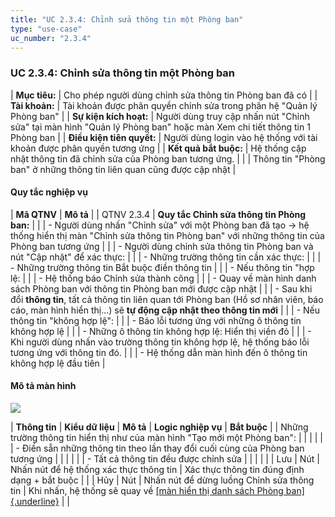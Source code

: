 ```yaml
---
title: "UC 2.3.4: Chỉnh sửa thông tin một Phòng ban"
type: "use-case"
uc_number: "2.3.4"
---
```


### UC 2.3.4: Chỉnh sửa thông tin một Phòng ban

| **Mục tiêu:** | Cho phép người dùng chỉnh sửa thông tin Phòng ban đã có |
| **Tài khoản:** | Tài khoản được phân quyền chỉnh sửa trong phân hệ "Quản lý Phòng ban" |
| **Sự kiện kích hoạt:** | Người dùng truy cập nhấn nút "Chỉnh sửa" tại màn hình "Quản lý Phòng ban" hoặc màn Xem chi tiết thông tin 1 Phòng ban |
| **Điều kiện tiên quyết:** | Người dùng login vào hệ thống với tài khoản được phân quyền tương ứng |
| **Kết quả bắt buộc:** | Hệ thống cập nhật thông tin đã chỉnh sửa của Phòng ban tương ứng. |
|  | Thông tin "Phòng ban" ở những thông tin liên quan cũng được cập nhật |

#### Quy tắc nghiệp vụ

| **Mã QTNV** | **Mô tả** |
| QTNV 2.3.4 | **Quy tắc Chỉnh sửa thông tin Phòng ban:** |
|  | - Người dùng nhấn "Chỉnh sửa" với một Phòng ban đã tạo -\> hệ thống hiển thị màn "Chỉnh sửa thông tin Phòng ban" với những thông tin của Phòng ban tương ứng |
|  | - Người dùng chỉnh sửa thông tin Phòng ban và nút "Cập nhật" để xác thực: |
|  | - Những trường thông tin cần xác thực: |
|  | - Những trường thông tin Bắt buộc điền thông tin |
|  | - Nếu thông tin "hợp lệ: |
|  | - Hệ thống báo Chỉnh sửa thành công |
|  | - Quay về màn hình danh sách Phòng ban với thông tin Phòng ban mới được cập nhật |
|  | - Sau khi đổi **thông tin**, tất cả thông tin liên quan tới Phòng ban (Hồ sơ nhân viên, báo cáo, màn hình hiển thị...) sẽ **tự động cập nhật theo thông tin mới** |
|  | - Nếu thông tin "không hợp lệ": |
|  | - Báo lỗi tương ứng với những ô thông tin không hợp lệ |
|  | - Những ô thông tin không hợp lệ: Hiển thị viền đỏ |
|  | - Khi người dùng nhấn vào trường thông tin không hợp lệ, hệ thống báo lỗi tương ứng với thông tin đó. |
|  | - Hệ thống dẫn màn hình đến ô thông tin không hợp lệ đầu tiên |

#### Mô tả màn hình

![](media/image12.png)

| **Thông tin** | **Kiểu dữ liệu** | **Mô tả** | **Logic nghiệp vụ** | **Bắt buộc** |
| Những trường thông tin hiển thị như của màn hình "Tạo mới một Phòng ban": |  |  |  |  |
| \- Điền sẵn những thông tin theo lần thay đổi cuối cùng của Phòng ban tương ứng |  |  |  |  |
| \- Tất cả thông tin đều được chỉnh sửa |  |  |  |  |
| Lưu | Nút | Nhấn nút để hệ thống xác thực thông tin | Xác thực thông tin đúng định dạng + bắt buộc |  |
| Hủy | Nút | Nhấn nút để dừng luồng Chỉnh sửa thông tin | Khi nhấn, hệ thống sẽ quay về [[màn hiển thị danh sách Phòng ban]{.underline}](#uc-2.3.1-xem-danh-sách-tìm-kiếm-phòng-ban) |  |
